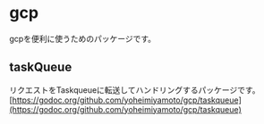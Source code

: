 # gcp
gcpを便利に使うためのパッケージです。

## taskQueue
リクエストをTaskqueueに転送してハンドリングするパッケージです。  
[https://godoc.org/github.com/yoheimiyamoto/gcp/taskqueue](https://godoc.org/github.com/yoheimiyamoto/gcp/taskqueue)